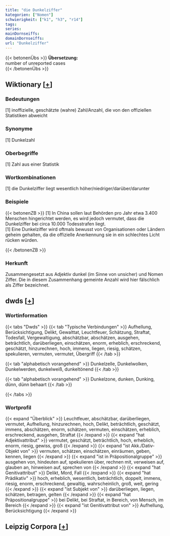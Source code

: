 ```yaml
---
title: "die Dunkelziffer"
kategorien: ["Nomen"]
schwierigkeit: ["k1", "h3", "r14"]
tags:
series:
mainDornseiffs:
domainDornseiffs:
url: "Dunkelziffer"
---
```


{{< betonenÜbs >}}
**Übersetzung:**  
number of unreported cases  
{{< /betonenÜbs >}}

## Wiktionary [[+](https://de.wiktionary.org/wiki/Dunkelziffer)]

### Bedeutungen
[1] inoffizielle, geschätzte (wahre) Zahl/Anzahl, die von den offiziellen Statistiken abweicht  

### Synonyme
[1] Dunkelzahl  

### Oberbegriffe
[1] Zahl aus einer Statistik  

### Wortkombinationen
[1] die Dunkelziffer liegt wesentlich höher/niedriger/darüber/darunter  

### Beispiele
{{< betonenZB >}}
[1] In China sollen laut Behörden pro Jahr etwa 3.400 Menschen hingerichtet werden, es wird jedoch vermutet, dass die Dunkelziffer bei circa 10.000 Todesstrafen liegt.  
[1] Eine Dunkelziffer wird oftmals bewusst von Organisationen oder Ländern geheim gehalten, da die offizielle Anerkennung sie in ein schlechtes Licht rücken würden.  

{{< /betonenZB >}}
### Herkunft
Zusammengesetzt aus Adjektiv dunkel (im Sinne von unsicher) und Nomen Ziffer. Die in diesem Zusammenhang gemeinte Anzahl wird hier fälschlich als Ziffer bezeichnet.  



## dwds [[+](https://www.dwds.de/wb/Dunkelziffer)]

### Wortinformation
{{< tabs "Dwds" >}}
{{< tab "Typische Verbindungen" >}}
Aufhellung, Berücksichtigung, Delikt, Gewalttat, Leuchtfeuer, Schätzung, Straftat, Todesfall, Vergewaltigung, abschätzbar, abschätzen, ausgehen, beträchtlich, darüberliegen, einschätzen, enorm, erheblich, erschreckend, geschätzt, hinzurechnen, hoch, immens, liegen, riesig, schätzen, spekulieren, vermuten, vermutet, Übergriff
{{< /tab >}}

{{< tab "alphabetisch vorangehend" >}}
Dunkelzelle, Dunkelwolken, Dunkelwerden, dunkelweiß, dunkeltönend
{{< /tab >}}

{{< tab "alphabetisch vorangehend" >}}
Dunkelzone, dunken, Dunking, dünn, dünn behaart
{{< /tab >}}

{{< /tabs >}}

### Wortprofil
{{< expand "Überblick" >}} Leuchtfeuer, abschätzbar, darüberliegen, vermutet, Aufhellung, hinzurechnen, hoch, Delikt, beträchtlich, geschätzt, immens, abschätzen, enorm, schätzen, vermuten, einschätzen, erheblich, erschreckend, ausgehen, Straftat {{< /expand >}}
{{< expand "hat Adjektivattribut" >}} vermutet, geschätzt, beträchtlich, hoch, erheblich, enorm, riesig, gewiss, groß {{< /expand >}}
{{< expand "ist Akk./Dativ-Objekt von" >}} vermuten, schätzen, einschätzen, einräumen, geben, kennen, liegen {{< /expand >}}
{{< expand "ist in Präpositionalgruppe" >}} ausgehen von, hindeuten auf, spekulieren über, rechnen mit, verweisen auf, glauben an, hinweisen auf, sprechen von {{< /expand >}}
{{< expand "hat Genitivattribut" >}} Delikt, Mord, Fall {{< /expand >}}
{{< expand "hat Prädikativ" >}} hoch, erheblich, wesentlich, beträchtlich, doppelt, immens, riesig, enorm, erschreckend, gewaltig, wahrscheinlich, groß, weit, gering {{< /expand >}}
{{< expand "ist Subjekt von" >}} darüberliegen, liegen, schätzen, betragen, gelten {{< /expand >}}
{{< expand "hat Präpositionalgruppe" >}} bei Delikt, bei Straftat, in Bereich, von Mensch, im Bereich {{< /expand >}}
{{< expand "ist Genitivattribut von" >}} Aufhellung, Berücksichtigung {{< /expand >}}

## Leipzig Corpora [[+](https://corpora.uni-leipzig.de/en/res?word=Dunkelziffer&corpusId=deu_newscrawl-public_2018)]

